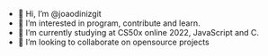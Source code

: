 - 👋 Hi, I’m @joaodinizgit
- 👀 I’m interested in program, contribute and learn.
- 🌱 I’m currently studying at CS50x online 2022, JavaScript and C.
- 💞️ I’m looking to collaborate on opensource projects

<!---
joaodinizgit/joaodinizgit is a ✨ special ✨ repository because its `README.md` (this file) appears on your GitHub profile.
You can click the Preview link to take a look at your changes.
--->
